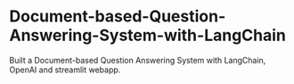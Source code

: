 # Document-based-Question-Answering-System-with-LangChain
Built a Document-based Question Answering System with LangChain, OpenAI and streamlit webapp.
